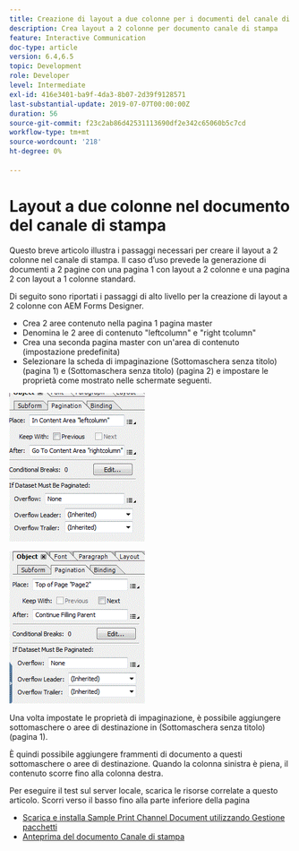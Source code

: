 ```yaml
---
title: Creazione di layout a due colonne per i documenti del canale di stampa
description: Crea layout a 2 colonne per documento canale di stampa
feature: Interactive Communication
doc-type: article
version: 6.4,6.5
topic: Development
role: Developer
level: Intermediate
exl-id: 416e3401-ba9f-4da3-8b07-2d39f9128571
last-substantial-update: 2019-07-07T00:00:00Z
duration: 56
source-git-commit: f23c2ab86d42531113690df2e342c65060b5c7cd
workflow-type: tm+mt
source-wordcount: '218'
ht-degree: 0%

---
```


# Layout a due colonne nel documento del canale di stampa

Questo breve articolo illustra i passaggi necessari per creare il layout a 2 colonne nel canale di stampa. Il caso d’uso prevede la generazione di documenti a 2 pagine con una pagina 1 con layout a 2 colonne e una pagina 2 con layout a 1 colonne standard.

Di seguito sono riportati i passaggi di alto livello per la creazione di layout a 2 colonne con AEM Forms Designer.

* Crea 2 aree contenuto nella pagina 1 pagina master
* Denomina le 2 aree di contenuto &quot;leftcolumn&quot; e &quot;right tcolumn&quot;
* Crea una seconda pagina master con un&#39;area di contenuto (impostazione predefinita)
* Selezionare la scheda di impaginazione (Sottomaschera senza titolo) (pagina 1) e (Sottomaschera senza titolo) (pagina 2) e impostare le proprietà come mostrato nelle schermate seguenti.

![page1](assets/untitledsubform_paginationproperties.gif)

![page2](assets/untitled_subformpage2.gif)

Una volta impostate le proprietà di impaginazione, è possibile aggiungere sottomaschere o aree di destinazione in (Sottomaschera senza titolo) (pagina 1).

È quindi possibile aggiungere frammenti di documento a questi sottomaschere o aree di destinazione. Quando la colonna sinistra è piena, il contenuto scorre fino alla colonna destra.

Per eseguire il test sul server locale, scarica le risorse correlate a questo articolo. Scorri verso il basso fino alla parte inferiore della pagina

* [Scarica e installa Sample Print Channel Document utilizzando Gestione pacchetti](assets/print-channel-with-two-column-layout.zip)
* [Anteprima del documento Canale di stampa](http://localhost:4502/content/dam/formsanddocuments/2columnlayout/jcr:content?channel=print&amp;mode=preview&amp;dataRef=service%3A%2F%2FFnDTestData&amp;wcmmode=disabled)
